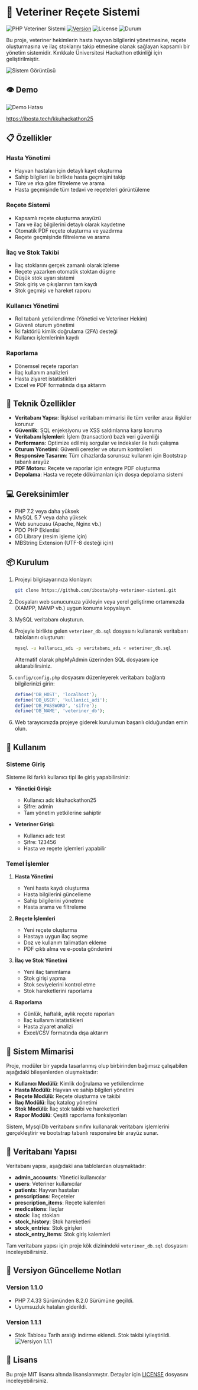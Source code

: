 # 🐾 Veteriner Reçete Sistemi

![PHP Veteriner Sistemi](https://img.shields.io/badge/PHP-Veteriner%20Sistemi-blue)
[![Version](https://img.shields.io/badge/Version-1.1.1-green)](#-versiyon-güncelleme-notları)
![License](https://img.shields.io/badge/License-MIT-yellow)
![Durum](https://img.shields.io/badge/Durum-Çalışıyor-Green)

Bu proje, veteriner hekimlerin hasta hayvan bilgilerini yönetmesine, reçete oluşturmasına ve ilaç stoklarını takip etmesine olanak sağlayan kapsamlı bir yönetim sistemidir. Kırıkkale Üniversitesi Hackathon etkinliği için geliştirilmiştir.

![Sistem Görüntüsü](photo.png)
## 👁️ Demo

![Demo Hatası](https://img.shields.io/badge/Hata-Demo%20aktif%20Edildi-Green)

https://ibosta.tech/kkuhackathon25

## 📋 Özellikler

### Hasta Yönetimi
- Hayvan hastaları için detaylı kayıt oluşturma
- Sahip bilgileri ile birlikte hasta geçmişini takip
- Türe ve ırka göre filtreleme ve arama
- Hasta geçmişinde tüm tedavi ve reçeteleri görüntüleme

### Reçete Sistemi
- Kapsamlı reçete oluşturma arayüzü
- Tanı ve ilaç bilgilerini detaylı olarak kaydetme
- Otomatik PDF reçete oluşturma ve yazdırma
- Reçete geçmişinde filtreleme ve arama

### İlaç ve Stok Takibi
- İlaç stoklarını gerçek zamanlı olarak izleme
- Reçete yazarken otomatik stoktan düşme
- Düşük stok uyarı sistemi
- Stok giriş ve çıkışlarının tam kaydı
- Stok geçmişi ve hareket raporu

### Kullanıcı Yönetimi
- Rol tabanlı yetkilendirme (Yönetici ve Veteriner Hekim)
- Güvenli oturum yönetimi
- İki faktörlü kimlik doğrulama (2FA) desteği
- Kullanıcı işlemlerinin kaydı

### Raporlama
- Dönemsel reçete raporları
- İlaç kullanım analizleri
- Hasta ziyaret istatistikleri
- Excel ve PDF formatında dışa aktarım

## 🔧 Teknik Özellikler

- **Veritabanı Yapısı**: İlişkisel veritabanı mimarisi ile tüm veriler arası ilişkiler korunur
- **Güvenlik**: SQL enjeksiyonu ve XSS saldırılarına karşı koruma
- **Veritabanı İşlemleri**: İşlem (transaction) bazlı veri güvenliği
- **Performans**: Optimize edilmiş sorgular ve indeksler ile hızlı çalışma
- **Oturum Yönetimi**: Güvenli çerezler ve oturum kontrolleri
- **Responsive Tasarım**: Tüm cihazlarda sorunsuz kullanım için Bootstrap tabanlı arayüz
- **PDF Motoru**: Reçete ve raporlar için entegre PDF oluşturma
- **Depolama**: Hasta ve reçete dökümanları için dosya depolama sistemi

## 💻 Gereksinimler

- PHP 7.2 veya daha yüksek
- MySQL 5.7 veya daha yüksek
- Web sunucusu (Apache, Nginx vb.)
- PDO PHP Eklentisi
- GD Library (resim işleme için)
- MBString Extension (UTF-8 desteği için)

## 📦 Kurulum

1. Projeyi bilgisayarınıza klonlayın:
   ```bash
   git clone https://github.com/ibosta/php-veteriner-sistemi.git
   ```

2. Dosyaları web sunucunuza yükleyin veya yerel geliştirme ortamınızda (XAMPP, MAMP vb.) uygun konuma kopyalayın.

3. MySQL veritabanı oluşturun.

4. Projeyle birlikte gelen `veteriner_db.sql` dosyasını kullanarak veritabanı tablolarını oluşturun:
   ```bash
   mysql -u kullanıcı_adı -p veritabanı_adı < veteriner_db.sql
   ```
   
   Alternatif olarak phpMyAdmin üzerinden SQL dosyasını içe aktarabilirsiniz.

5. `config/config.php` dosyasını düzenleyerek veritabanı bağlantı bilgilerinizi girin:
   ```php
   define('DB_HOST', 'localhost');
   define('DB_USER', 'kullanici_adi');
   define('DB_PASSWORD', 'sifre');
   define('DB_NAME', 'veteriner_db');
   ```

6. Web tarayıcınızda projeye giderek kurulumun başarılı olduğundan emin olun.

## 🚀 Kullanım

### Sisteme Giriş

Sisteme iki farklı kullanıcı tipi ile giriş yapabilirsiniz:

- **Yönetici Girişi:**
  - Kullanıcı adı: kkuhackathon25
  - Şifre: admin
  - Tam yönetim yetkilerine sahiptir

- **Veteriner Girişi:**
  - Kullanıcı adı: test
  - Şifre: 123456
  - Hasta ve reçete işlemleri yapabilir

### Temel İşlemler

1. **Hasta Yönetimi**
   - Yeni hasta kaydı oluşturma
   - Hasta bilgilerini güncelleme
   - Sahip bilgilerini yönetme
   - Hasta arama ve filtreleme

2. **Reçete İşlemleri**
   - Yeni reçete oluşturma
   - Hastaya uygun ilaç seçme
   - Doz ve kullanım talimatları ekleme
   - PDF çıktı alma ve e-posta gönderimi

3. **İlaç ve Stok Yönetimi**
   - Yeni ilaç tanımlama
   - Stok girişi yapma
   - Stok seviyelerini kontrol etme
   - Stok hareketlerini raporlama

4. **Raporlama**
   - Günlük, haftalık, aylık reçete raporları
   - İlaç kullanım istatistikleri
   - Hasta ziyaret analizi
   - Excel/CSV formatında dışa aktarım

## 🧩 Sistem Mimarisi

Proje, modüler bir yapıda tasarlanmış olup birbirinden bağımsız çalışabilen aşağıdaki bileşenlerden oluşmaktadır:

- **Kullanıcı Modülü**: Kimlik doğrulama ve yetkilendirme
- **Hasta Modülü**: Hayvan ve sahip bilgileri yönetimi
- **Reçete Modülü**: Reçete oluşturma ve takibi
- **İlaç Modülü**: İlaç katalog yönetimi
- **Stok Modülü**: İlaç stok takibi ve hareketleri
- **Rapor Modülü**: Çeşitli raporlama fonksiyonları

Sistem, MysqliDb veritabanı sınıfını kullanarak veritabanı işlemlerini gerçekleştirir ve bootstrap tabanlı responsive bir arayüz sunar.

## 🔩 Veritabanı Yapısı

Veritabanı yapısı, aşağıdaki ana tablolardan oluşmaktadır:

- **admin_accounts**: Yönetici kullanıcılar
- **users**: Veteriner kullanıcılar
- **patients**: Hayvan hastaları
- **prescriptions**: Reçeteler
- **prescription_items**: Reçete kalemleri
- **medications**: İlaçlar
- **stock**: İlaç stokları
- **stock_history**: Stok hareketleri
- **stock_entries**: Stok girişleri
- **stock_entry_items**: Stok giriş kalemleri

Tam veritabanı yapısı için proje kök dizinindeki `veteriner_db.sql` dosyasını inceleyebilirsiniz.

<a name="version-updates"></a>
## 📄 Versiyon Güncelleme Notları
### Version 1.1.0
   - PHP 7.4.33 Sürümünden 8.2.0 Sürümüne geçildi.
   - Uyumsuzluk hataları giderildi.
### Version 1.1.1
   - Stok Tablosu Tarih aralığı indirme eklendi. Stok takibi iyileştirildi.
![Versiyon 1.1.1](version1-1-1.png)

## 📜 Lisans

Bu proje MIT lisansı altında lisanslanmıştır. Detaylar için [LICENSE](LICENSE) dosyasını inceleyebilirsiniz.
